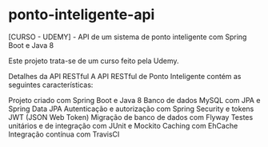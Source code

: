# ponto-inteligente-api
[CURSO - UDEMY] - API de um sistema de ponto inteligente com Spring Boot e Java 8

Este projeto trata-se de um curso feito pela Udemy. 

Detalhes da API RESTful
A API RESTful de Ponto Inteligente contém as seguintes características:

Projeto criado com Spring Boot e Java 8
Banco de dados MySQL com JPA e Spring Data JPA
Autenticação e autorização com Spring Security e tokens JWT (JSON Web Token)
Migração de banco de dados com Flyway
Testes unitários e de integração com JUnit e Mockito
Caching com EhCache
Integração contínua com TravisCI
